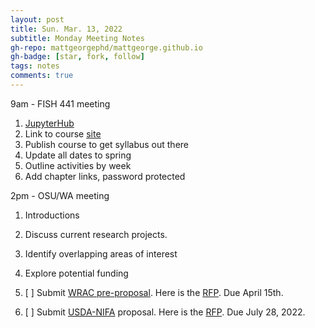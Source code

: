 ```yaml
---
layout: post
title: Sun. Mar. 13, 2022
subtitle: Monday Meeting Notes
gh-repo: mattgeorgephd/mattgeorge.github.io
gh-badge: [star, fork, follow]
tags: notes
comments: true
---
```


9am - FISH 441 meeting
1. [JupyterHub](https://itconnect.uw.edu/learn/tools/jupyterhub-for-teaching/)
2. Link to course [site](https://canvas.uw.edu/courses/1440070)
3. Publish course to get syllabus out there
4. Update all dates to spring
5. Outline activities by week
6. Add chapter links, password protected

2pm - OSU/WA meeting
1. Introductions
2. Discuss current research projects.
3. Identify overlapping areas of interest
4. Explore potential funding

1. [ ] Submit [WRAC pre-proposal](https://docs.google.com/document/d/1MNBthsX97QPuBuzl6ZVTSG8IkTI7papuu8VQPTJCxxE/edit?usp=sharing). Here is the [RFP](http://depts.washington.edu/wracuw/funding/WRAC_Pre-Proposal_FY2023.pdf).  Due April 15th.
2. [ ] Submit [USDA-NIFA](https://www.grants.gov/web/grants/search-grants.html?keywords=NIFA) proposal. Here is the [RFP](https://www.dropbox.com/s/a09vlieo6nbeug6/FY22-AFRI-SAS-RFA-508.pdf?dl=0). Due July 28, 2022.
